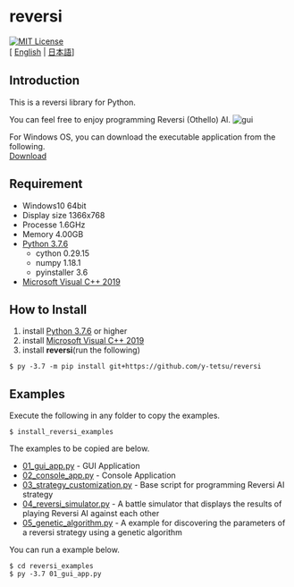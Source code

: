 # reversi
[![MIT License](http://img.shields.io/badge/license-MIT-blue.svg?style=flat)](LICENSE)
<br>
[ [English](https://github.com/y-tetsu/reversi/blob/master/README.md) | [日本語](https://github.com/y-tetsu/reversi/blob/master/README.ja.md)]<br>

## Introduction
This is a reversi library for Python.<br>

You can feel free to enjoy programming Reversi (Othello) AI.
![gui](https://github.com/y-tetsu/reversi/blob/master/image/reversi_en.gif?raw=true)

For Windows OS, you can download the executable application from the following.<br>
[Download](https://github.com/y-tetsu/reversi/releases)

## Requirement
- Windows10 64bit<br>
- Display size 1366x768
- Processe 1.6GHz
- Memory 4.00GB
- [Python 3.7.6](https://www.python.org/downloads/release/python-376/)<br>
    - cython 0.29.15<br>
    - numpy 1.18.1<br>
    - pyinstaller 3.6<br>
- [Microsoft Visual C++ 2019](https://visualstudio.microsoft.com/downloads/?utm_medium=microsoft&utm_source=docs.microsoft.com&utm_campaign=button+cta&utm_content=download+vs2019+rc)<br>

## How to Install
1. install [Python 3.7.6](https://www.python.org/downloads/release/python-376/) or higher<br>
2. install [Microsoft Visual C++ 2019](https://visualstudio.microsoft.com/downloads/?utm_medium=microsoft&utm_source=docs.microsoft.com&utm_campaign=button+cta&utm_content=download+vs2019+rc)<br>
3. install **reversi**(run the following)
```
$ py -3.7 -m pip install git+https://github.com/y-tetsu/reversi
```

## Examples
Execute the following in any folder to copy the examples.
```
$ install_reversi_examples
```

The examples to be copied are below.

- [01_gui_app.py](https://github.com/y-tetsu/reversi/blob/master/reversi/examples/01_gui_app.py) - GUI Application
- [02_console_app.py](https://github.com/y-tetsu/reversi/blob/master/reversi/examples/02_console_app.py) - Console Application
- [03_strategy_customization.py](https://github.com/y-tetsu/reversi/blob/master/reversi/examples/03_strategy_customization.py) - Base script for programming Reversi AI strategy
- [04_reversi_simulator.py](https://github.com/y-tetsu/reversi/blob/master/reversi/examples/04_reversi_simulator.py) - A battle simulator that displays the results of playing Reversi AI against each other
- [05_genetic_algorithm.py](https://github.com/y-tetsu/reversi/blob/master/reversi/examples/05_genetic_algorithm.py) - A example for discovering the parameters of a reversi strategy using a genetic algorithm

You can run a example below.
```
$ cd reversi_examples
$ py -3.7 01_gui_app.py
```

